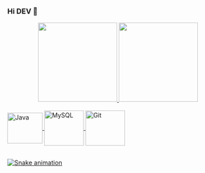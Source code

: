 ### Hi DEV 👋

<div align="center">
  <a href="https://github.com/jeanmbm">
  <img height="180em" src="https://github-readme-stats.vercel.app/api?username=jeanmbm&show_icons=true&theme=radical&include_all_commits=true&count_private=true"/>
  <img height="180em" src="https://github-readme-stats.vercel.app/api/top-langs/?username=jeanmbm&layout=compact&langs_count=7&theme=radical"/>
</div>

 <div style="display: inline_block"><br>
  <img align="center" alt="Java" height="70" width="80" src="https://cdn.jsdelivr.net/gh/devicons/devicon/icons/java/java-original-wordmark.svg">
  <img align="center" alt="MySQL" height="80" width="90" src="https://cdn.jsdelivr.net/gh/devicons/devicon/icons/mysql/mysql-original-wordmark.svg">
  <img align="center" alt="Git" height="80" width="90" src="https://cdn.jsdelivr.net/gh/devicons/devicon/icons/git/git-original-wordmark.svg">
</div>
 
  ##
  
  ![Snake animation](https://github.com/jeanmbm/jeanmbm/blob/output/github-contribution-grid-snake.svg)

<!--
**jeanmbm/jeanmbm** is a ✨ _special_ ✨ repository because its `README.md` (this file) appears on your GitHub profile.

Here are some ideas to get you started:

- 🔭 I’m currently working on ...
- 🌱 I’m currently learning ...
- 👯 I’m looking to collaborate on ...
- 🤔 I’m looking for help with ...
- 💬 Ask me about ...
- 📫 How to reach me: ...
- 😄 Pronouns: ...
- ⚡ Fun fact: ...
-->

